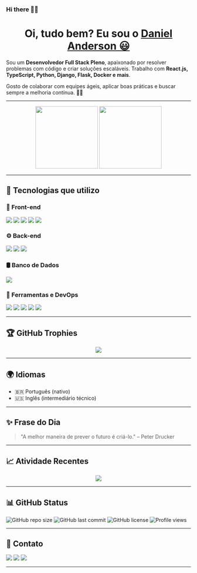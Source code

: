 
### Hi there 👋🏿

<h1 align="center">
  Oi, tudo bem? Eu sou o 
  <a href="https://www.linkedin.com/in/daniel-anderson-739bb31a9/" target="_blank">Daniel Anderson 😃</a>
</h1>

Sou um **Desenvolvedor Full Stack Pleno**, apaixonado por resolver problemas com código e criar soluções escaláveis. Trabalho com **React.js, TypeScript, Python, Django, Flask, Docker e mais**. 

Gosto de colaborar com equipes ágeis, aplicar boas práticas e buscar sempre a melhoria contínua. 💪🚀

---

<div align="center">
  <img height="170em" src="https://github-readme-stats.vercel.app/api?username=danielandersonBC96&show_icons=true&theme=dracula&include_all_commits=true&count_private=true"/>
  <img height="170em" src="https://github-readme-stats.vercel.app/api/top-langs/?username=danielandersonBC96&layout=compact&langs_count=10&theme=dracula"/>
</div>

---

## 🧠 Tecnologias que utilizo

### 🚀 Front-end
<div>
  <img src="https://img.shields.io/badge/React-20232A?style=for-the-badge&logo=react&logoColor=61DAFB"/>
  <img src="https://img.shields.io/badge/TypeScript-007ACC?style=for-the-badge&logo=typescript&logoColor=white"/>
  <img src="https://img.shields.io/badge/JavaScript-F7DF1E?style=for-the-badge&logo=javascript&logoColor=black"/>
  <img src="https://img.shields.io/badge/HTML5-E34F26?style=for-the-badge&logo=html5&logoColor=white"/>
  <img src="https://img.shields.io/badge/CSS3-1572B6?style=for-the-badge&logo=css3&logoColor=white"/>
</div>

### ⚙️ Back-end
<div>
  <img src="https://img.shields.io/badge/Python-3776AB?style=for-the-badge&logo=python&logoColor=white"/>
  <img src="https://img.shields.io/badge/Django-092E20?style=for-the-badge&logo=django&logoColor=white"/>
  <img src="https://img.shields.io/badge/Flask-000000?style=for-the-badge&logo=flask&logoColor=white"/>
</div>

### 🛢️ Banco de Dados
<div>
  <img src="https://img.shields.io/badge/MySQL-005C84?style=for-the-badge&logo=mysql&logoColor=white"/>
</div>

### 🧰 Ferramentas e DevOps
<div>
  <img src="https://img.shields.io/badge/Docker-2496ED?style=for-the-badge&logo=docker&logoColor=white"/>
  <img src="https://img.shields.io/badge/Kubernetes-326CE5?style=for-the-badge&logo=kubernetes&logoColor=white"/>
  <img src="https://img.shields.io/badge/Git-F05032?style=for-the-badge&logo=git&logoColor=white"/>
  <img src="https://img.shields.io/badge/Jira-0052CC?style=for-the-badge&logo=jira&logoColor=white"/>
  <img src="https://img.shields.io/badge/DBeaver-543994?style=for-the-badge&logo=dbeaver&logoColor=white"/>
</div>

---

## 🏆 GitHub Trophies

<p align="center">
  <img src="https://github-profile-trophy.vercel.app/?username=danielandersonBC96&theme=dracula&row=1&no-frame=true&margin-w=20"/>
</p>

---

## 🌍 Idiomas

- 🇧🇷 Português (nativo)
- 🇺🇸 Inglês (intermediário técnico)

---

## ✨ Frase do Dia

> "A melhor maneira de prever o futuro é criá-lo." – Peter Drucker

---

## 📈 Atividade Recentes

<p align="center">
  <img src="https://github-readme-activity-graph.vercel.app/graph?username=danielandersonBC96&theme=dracula&hide_border=true"/>
</p>

---

## 📊 GitHub Status

![GitHub repo size](https://img.shields.io/github/repo-size/danielandersonBC96/danielandersonBC96)
![GitHub last commit](https://img.shields.io/github/last-commit/danielandersonBC96/danielandersonBC96)
![GitHub license](https://img.shields.io/github/license/danielandersonBC96/danielandersonBC96)
![Profile views](https://komarev.com/ghpvc/?username=danielandersonBC96&style=flat-square&color=blue)

---

## 💬 Contato

<a href="mailto:dev.danielanderson@gmail.com.br"><img src="https://img.shields.io/badge/Email-D14836?style=for-the-badge&logo=gmail&logoColor=white"/></a>
<a href="https://www.linkedin.com/in/daniel-anderson-739bb31a9/" target="_blank"><img src="https://img.shields.io/badge/-LinkedIn-%230077B5?style=for-the-badge&logo=linkedin&logoColor=white"/></a>
<a href="https://wa.me/5592982869627" target="_blank"><img src="https://img.shields.io/badge/-WhatsApp-25D366?style=for-the-badge&logo=whatsapp&logoColor=white"/></a>

---






